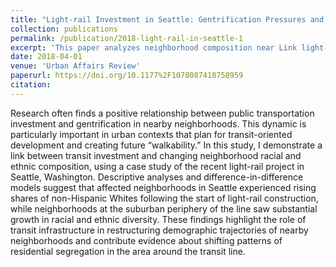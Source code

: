 ```yaml
---
title: "Light-rail Investment in Seattle: Gentrification Pressures and Trends in Neighborhood Ethnoracial Composition"
collection: publications
permalink: /publication/2018-light-rail-in-seattle-1
excerpt: 'This paper analyzes neighborhood composition near Link light-rail'
date: 2018-04-01
venue: 'Urban Affairs Review'
paperurl: https://doi.org/10.1177%2F1078087418758959
citation: 
---
```


Research often finds a positive relationship between public transportation investment and gentrification in nearby neighborhoods. This dynamic is particularly important in urban contexts that plan for transit-oriented development and creating future “walkability.” In this study, I demonstrate a link between transit investment and changing neighborhood racial and ethnic composition, using a case study of the recent light-rail project in Seattle, Washington. Descriptive analyses and difference-in-difference models suggest that affected neighborhoods in Seattle experienced rising shares of non-Hispanic Whites following the start of light-rail construction, while neighborhoods at the suburban periphery of the line saw substantial growth in racial and ethnic diversity. These findings highlight the role of transit infrastructure in restructuring demographic trajectories of nearby neighborhoods and contribute evidence about shifting patterns of residential segregation in the area around the transit line.
